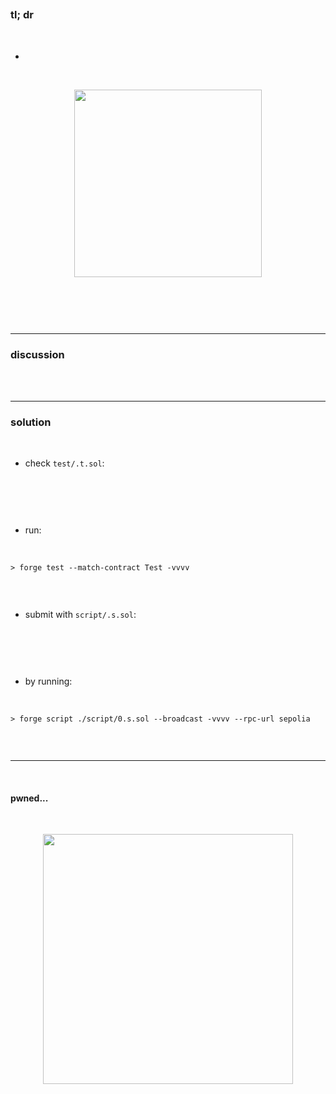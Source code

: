 ## 

<br>


### tl; dr

<br>


* 

<br>
  
<p align="center">
<img width="300" src="">
</p>


<br>

```solidity

```


<br>

---

### discussion

<br>


<br>



----

### solution

<br>

* check `test/.t.sol`:

<br>

```solidity

```

<br>

* run:

<br>

```shell
> forge test --match-contract Test -vvvv    


```



<br>

* submit with `script/.s.sol`:

<br>

```solidity

```

<br>

* by running:

<br>

```shell
> forge script ./script/0.s.sol --broadcast -vvvv --rpc-url sepolia


```

<br>

----

<br>

#### pwned...


<br>

  
<p align="center">
<img width="400" src="https://github.com/go-outside-labs/ethernaut-foundry-writeups-sol/assets/138340846/ba3f82a3-00c0-43f9-a423-588d7f6e4c70">
</p>



